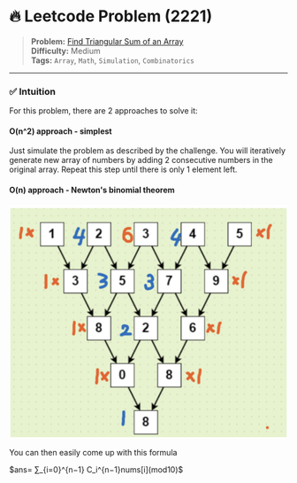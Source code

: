 # 🔥 Leetcode Problem (2221)

> **Problem:** [Find Triangular Sum of an Array](https://leetcode.com/problems/find-triangular-sum-of-an-array/)<br />
> **Difficulty:** Medium<br/>
> **Tags:** `Array`, `Math`, `Simulation`, `Combinatorics`

---

### ✅ Intuition

For this problem, there are 2 approaches to solve it:

#### O(n^2) approach - simplest

Just simulate the problem as described by the challenge. You will iteratively generate new array of numbers by adding 2 consecutive numbers in the original array. Repeat this step until there is only 1 element left.

#### O(n) approach - Newton's binomial theorem

![](./image.png)

You can then easily come up with this formula 

$ans= ∑_{i=0}^{n−1} C_i^{n−1}nums[i](mod10)$
